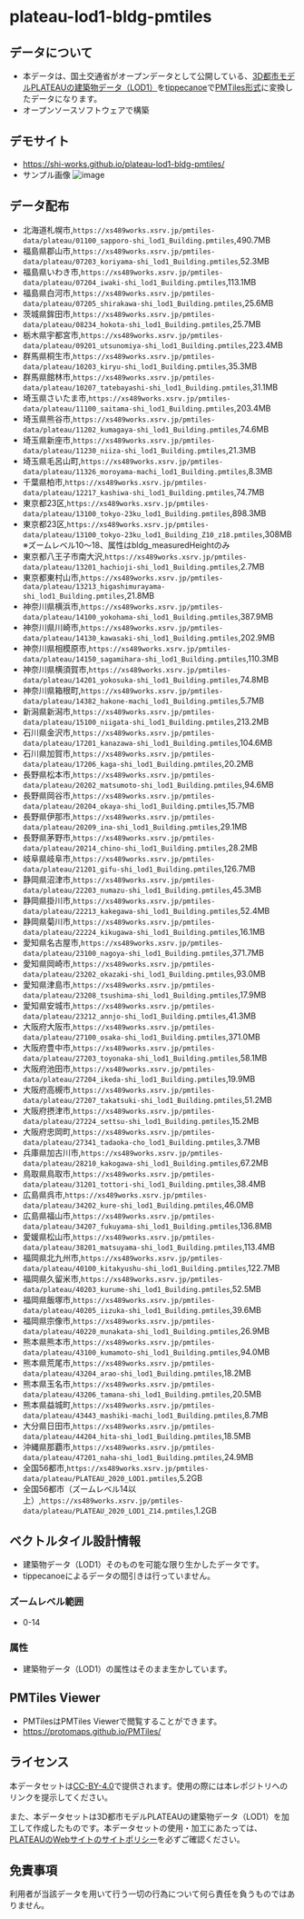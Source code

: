 # plateau-lod1-bldg-pmtiles

## データについて
- 本データは、国土交通省がオープンデータとして公開している、[3D都市モデルPLATEAUの建築物データ（LOD1）](https://www.geospatial.jp/ckan/dataset/plateau)を[tippecanoe](https://github.com/felt/tippecanoe)で[PMTiles形式](https://github.com/protomaps/PMTiles)に変換したデータになります。
- オープンソースソフトウェアで構築

## デモサイト
- https://shi-works.github.io/plateau-lod1-bldg-pmtiles/
- サンプル画像
![image](https://github.com/shi-works/plateau-lod1-bldg-pmtiles/assets/71203808/53c23c15-fbec-4f33-808d-1bb494c718f6)

## データ配布
- 北海道札幌市,`https://xs489works.xsrv.jp/pmtiles-data/plateau/01100_sapporo-shi_lod1_Building.pmtiles`,490.7MB
- 福島県郡山市,`https://xs489works.xsrv.jp/pmtiles-data/plateau/07203_koriyama-shi_lod1_Building.pmtiles`,52.3MB 
- 福島県いわき市,`https://xs489works.xsrv.jp/pmtiles-data/plateau/07204_iwaki-shi_lod1_Building.pmtiles`,113.1MB 
- 福島県白河市,`https://xs489works.xsrv.jp/pmtiles-data/plateau/07205_shirakawa-shi_lod1_Building.pmtiles`,25.6MB
- 茨城県鉾田市,`https://xs489works.xsrv.jp/pmtiles-data/plateau/08234_hokota-shi_lod1_Building.pmtiles`,25.7MB
- 栃木県宇都宮市,`https://xs489works.xsrv.jp/pmtiles-data/plateau/09201_utsunomiya-shi_lod1_Building.pmtiles`,223.4MB
- 群馬県桐生市,`https://xs489works.xsrv.jp/pmtiles-data/plateau/10203_kiryu-shi_lod1_Building.pmtiles`,35.3MB
- 群馬県館林市,`https://xs489works.xsrv.jp/pmtiles-data/plateau/10207_tatebayashi-shi_lod1_Building.pmtiles`,31.1MB
- 埼玉県さいたま市,`https://xs489works.xsrv.jp/pmtiles-data/plateau/11100_saitama-shi_lod1_Building.pmtiles`,203.4MB
- 埼玉県熊谷市,`https://xs489works.xsrv.jp/pmtiles-data/plateau/11202_kumagaya-shi_lod1_Building.pmtiles`,74.6MB
- 埼玉県新座市,`https://xs489works.xsrv.jp/pmtiles-data/plateau/11230_niiza-shi_lod1_Building.pmtiles`,21.3MB
- 埼玉県毛呂山町,`https://xs489works.xsrv.jp/pmtiles-data/plateau/11326_moroyama-machi_lod1_Building.pmtiles`,8.3MB
- 千葉県柏市,`https://xs489works.xsrv.jp/pmtiles-data/plateau/12217_kashiwa-shi_lod1_Building.pmtiles`,74.7MB
- 東京都23区,`https://xs489works.xsrv.jp/pmtiles-data/plateau/13100_tokyo-23ku_lod1_Building.pmtiles`,898.3MB
- 東京都23区,`https://xs489works.xsrv.jp/pmtiles-data/plateau/13100_tokyo-23ku_lod1_Building_Z10_z18.pmtiles`,308MB ※ズームレベル10～18、属性はbldg_measuredHeightのみ
- 東京都八王子市南大沢,`https://xs489works.xsrv.jp/pmtiles-data/plateau/13201_hachioji-shi_lod1_Building.pmtiles`,2.7MB
- 東京都東村山市,`https://xs489works.xsrv.jp/pmtiles-data/plateau/13213_higashimurayama-shi_lod1_Building.pmtiles`,21.8MB
- 神奈川県横浜市,`https://xs489works.xsrv.jp/pmtiles-data/plateau/14100_yokohama-shi_lod1_Building.pmtiles`,387.9MB
- 神奈川県川崎市,`https://xs489works.xsrv.jp/pmtiles-data/plateau/14130_kawasaki-shi_lod1_Building.pmtiles`,202.9MB
- 神奈川県相模原市,`https://xs489works.xsrv.jp/pmtiles-data/plateau/14150_sagamihara-shi_lod1_Building.pmtiles`,110.3MB
- 神奈川県横須賀市,`https://xs489works.xsrv.jp/pmtiles-data/plateau/14201_yokosuka-shi_lod1_Building.pmtiles`,74.8MB
- 神奈川県箱根町,`https://xs489works.xsrv.jp/pmtiles-data/plateau/14382_hakone-machi_lod1_Building.pmtiles`,5.7MB
- 新潟県新潟市,`https://xs489works.xsrv.jp/pmtiles-data/plateau/15100_niigata-shi_lod1_Building.pmtiles`,213.2MB
- 石川県金沢市,`https://xs489works.xsrv.jp/pmtiles-data/plateau/17201_kanazawa-shi_lod1_Building.pmtiles`,104.6MB
- 石川県加賀市,`https://xs489works.xsrv.jp/pmtiles-data/plateau/17206_kaga-shi_lod1_Building.pmtiles`,20.2MB
- 長野県松本市,`https://xs489works.xsrv.jp/pmtiles-data/plateau/20202_matsumoto-shi_lod1_Building.pmtiles`,94.6MB
- 長野県岡谷市,`https://xs489works.xsrv.jp/pmtiles-data/plateau/20204_okaya-shi_lod1_Building.pmtiles`,15.7MB
- 長野県伊那市,`https://xs489works.xsrv.jp/pmtiles-data/plateau/20209_ina-shi_lod1_Building.pmtiles`,29.1MB
- 長野県茅野市,`https://xs489works.xsrv.jp/pmtiles-data/plateau/20214_chino-shi_lod1_Building.pmtiles`,28.2MB
- 岐阜県岐阜市,`https://xs489works.xsrv.jp/pmtiles-data/plateau/21201_gifu-shi_lod1_Building.pmtiles`,126.7MB
- 静岡県沼津市,`https://xs489works.xsrv.jp/pmtiles-data/plateau/22203_numazu-shi_lod1_Building.pmtiles`,45.3MB
- 静岡県掛川市,`https://xs489works.xsrv.jp/pmtiles-data/plateau/22213_kakegawa-shi_lod1_Building.pmtiles`,52.4MB
- 静岡県菊川市,`https://xs489works.xsrv.jp/pmtiles-data/plateau/22224_kikugawa-shi_lod1_Building.pmtiles`,16.1MB
- 愛知県名古屋市,`https://xs489works.xsrv.jp/pmtiles-data/plateau/23100_nagoya-shi_lod1_Building.pmtiles`,371.7MB
- 愛知県岡崎市,`https://xs489works.xsrv.jp/pmtiles-data/plateau/23202_okazaki-shi_lod1_Building.pmtiles`,93.0MB
- 愛知県津島市,`https://xs489works.xsrv.jp/pmtiles-data/plateau/23208_tsushima-shi_lod1_Building.pmtiles`,17.9MB
- 愛知県安城市,`https://xs489works.xsrv.jp/pmtiles-data/plateau/23212_annjo-shi_lod1_Building.pmtiles`,41.3MB
- 大阪府大阪市,`https://xs489works.xsrv.jp/pmtiles-data/plateau/27100_osaka-shi_lod1_Building.pmtiles`,371.0MB
- 大阪府豊中市,`https://xs489works.xsrv.jp/pmtiles-data/plateau/27203_toyonaka-shi_lod1_Building.pmtiles`,58.1MB
- 大阪府池田市,`https://xs489works.xsrv.jp/pmtiles-data/plateau/27204_ikeda-shi_lod1_Building.pmtiles`,19.9MB
- 大阪府高槻市,`https://xs489works.xsrv.jp/pmtiles-data/plateau/27207_takatsuki-shi_lod1_Building.pmtiles`,51.2MB
- 大阪府摂津市,`https://xs489works.xsrv.jp/pmtiles-data/plateau/27224_settsu-shi_lod1_Building.pmtiles`,15.2MB
- 大阪府忠岡町,`https://xs489works.xsrv.jp/pmtiles-data/plateau/27341_tadaoka-cho_lod1_Building.pmtiles`,3.7MB
- 兵庫県加古川市,`https://xs489works.xsrv.jp/pmtiles-data/plateau/28210_kakogawa-shi_lod1_Building.pmtiles`,67.2MB
- 鳥取県鳥取市,`https://xs489works.xsrv.jp/pmtiles-data/plateau/31201_tottori-shi_lod1_Building.pmtiles`,38.4MB
- 広島県呉市,`https://xs489works.xsrv.jp/pmtiles-data/plateau/34202_kure-shi_lod1_Building.pmtiles`,46.0MB
- 広島県福山市,`https://xs489works.xsrv.jp/pmtiles-data/plateau/34207_fukuyama-shi_lod1_Building.pmtiles`,136.8MB
- 愛媛県松山市,`https://xs489works.xsrv.jp/pmtiles-data/plateau/38201_matsuyama-shi_lod1_Building.pmtiles`,113.4MB
- 福岡県北九州市,`https://xs489works.xsrv.jp/pmtiles-data/plateau/40100_kitakyushu-shi_lod1_Building.pmtiles`,122.7MB
- 福岡県久留米市,`https://xs489works.xsrv.jp/pmtiles-data/plateau/40203_kurume-shi_lod1_Building.pmtiles`,52.5MB
- 福岡県飯塚市,`https://xs489works.xsrv.jp/pmtiles-data/plateau/40205_iizuka-shi_lod1_Building.pmtiles`,39.6MB
- 福岡県宗像市,`https://xs489works.xsrv.jp/pmtiles-data/plateau/40220_munakata-shi_lod1_Building.pmtiles`,26.9MB
- 熊本県熊本市,`https://xs489works.xsrv.jp/pmtiles-data/plateau/43100_kumamoto-shi_lod1_Building.pmtiles`,94.0MB
- 熊本県荒尾市,`https://xs489works.xsrv.jp/pmtiles-data/plateau/43204_arao-shi_lod1_Building.pmtiles`,18.2MB
- 熊本県玉名市,`https://xs489works.xsrv.jp/pmtiles-data/plateau/43206_tamana-shi_lod1_Building.pmtiles`,20.5MB
- 熊本県益城町,`https://xs489works.xsrv.jp/pmtiles-data/plateau/43443_mashiki-machi_lod1_Building.pmtiles`,8.7MB
- 大分県日田市,`https://xs489works.xsrv.jp/pmtiles-data/plateau/44204_hita-shi_lod1_Building.pmtiles`,18.5MB
- 沖縄県那覇市,`https://xs489works.xsrv.jp/pmtiles-data/plateau/47201_naha-shi_lod1_Building.pmtiles`,24.9MB
- 全国56都市,`https://xs489works.xsrv.jp/pmtiles-data/plateau/PLATEAU_2020_LOD1.pmtiles`,5.2GB
- 全国56都市（ズームレベル14以上）,`https://xs489works.xsrv.jp/pmtiles-data/plateau/PLATEAU_2020_LOD1_Z14.pmtiles`,1.2GB

## ベクトルタイル設計情報
- 建築物データ（LOD1）そのものを可能な限り生かしたデータです。
- tippecanoeによるデータの間引きは行っていません。

### ズームレベル範囲
- 0-14

### 属性
- 建築物データ（LOD1）の属性はそのまま生かしています。

## PMTiles Viewer
- PMTilesはPMTiles Viewerで閲覧することができます。
- https://protomaps.github.io/PMTiles/

## ライセンス
本データセットは[CC-BY-4.0](https://github.com/shi-works/plateau-bldg-lod1-pmtiles/blob/main/LICENSE)で提供されます。使用の際には本レポジトリへのリンクを提示してください。

また、本データセットは3D都市モデルPLATEAUの建築物データ（LOD1）を加工して作成したものです。本データセットの使用・加工にあたっては、[PLATEAUのWebサイトのサイトポリシー](https://www.mlit.go.jp/plateau/site-policy/)を必ずご確認ください。

## 免責事項
利用者が当該データを用いて行う一切の行為について何ら責任を負うものではありません。
